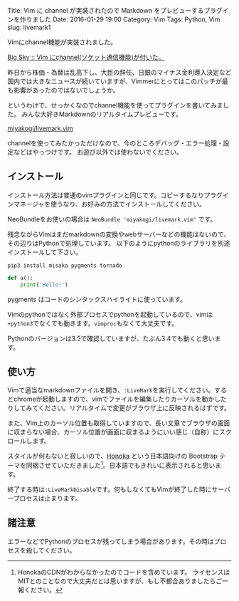 Title: Vim に channel が実装されたので Markdown をプレビューするプラグインを作りました
Date: 2016-01-29 19:00
Category: Vim
Tags: Python, Vim
slug: livemark1

Vimにchannel機能が実装されました。

[Big Sky :: Vim にchannel(ソケット通信機能)が付いた。](http://mattn.kaoriya.net/software/vim/20160129114716.htm)

昨日から株価・為替は乱高下し、大臣の辞任、日銀のマイナス金利導入決定など国内では大きなニュースが続いていますが、Vimmerにとってはこのパッチが最も影響があったのではないでしょうか。

というわけで、せっかくなのでchannel機能を使ってプラグインを書いてみました。
みんな大好きMarkdownのリアルタイムプレビューです。

[miyakogi/livemark.vim](https://github.com/miyakogi/livemark.vim)

channelを使ってみたかっただけなので、今のところデバッグ・エラー処理・設定などはやっつけです。
お遊び以外では使わないでください。

## インストール

インストール方法は普通のvimプラグインと同じです。コピーするなりプラグインマネージャを使うなり、お好みの方法でインストールしてください。

NeoBundleをお使いの場合は `NeoBundle 'miyakogi/livemark.vim'` です。

残念ながらVimはまだmarkdownの変換やwebサーバーなどの機能はないので、その辺りはPythonで処理しています。 以下のようにpythonのライブラリを別途インストールして下さい。

```
pip3 install misaka pygments tornado
```

```python
def a():
    print('Hello!')
```

pygments はコードのシンタックスハイライトに使っています。

Vimのpythonではなく外部プロセスでpythonを起動しているので、vimは`+python3`でなくても動きます。`vimproc`もなくて大丈夫です。

Pythonのバージョンは3.5で確認していますが、たぶん3.4でも動くと思います。

## 使い方

Vimで適当なmarkdownファイルを開き、`:LiveMark`を実行してください。するとchromeが起動しますので、vimでファイルを編集したりカーソルを動かしたりしてみてください。リアルタイムで変更がブラウザ上に反映されるはずです。

また、Vim上のカーソル位置も取得していますので、長い文章でブラウザの画面に収まらない場合、カーソル位置が画面に収まるようにいい感じ（自称）にスクロールします。

スタイルが何もないと寂しいので、[Honoka](http://honokak.osaka/) という日本語向けの Bootstrap テーマを同梱させていただきました[^honoka-cdn]。日本語でもきれいに表示されると思います。

[^honoka-cdn]:
    HonokaのCDNがわからなかったのでコードを含めています。
    ライセンスはMITとのことなので大丈夫だとは思いますが、もし不都合ありましたらご一報ください。

終了する時は`:LiveMarkDisable`です。何もしなくてもVimが終了した時にサーバープロセスは止まります。

## 諸注意

エラーなどでPythonのプロセスが残ってしまう場合があります。その時はプロセスを殺してください。

